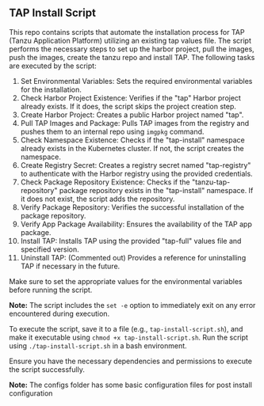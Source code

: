 

## TAP Install Script

This repo contains scripts that automate the installation process for TAP (Tanzu Application Platform) utilizing an existing tap values file. The script performs the necessary steps to set up the harbor project, pull the images, push the images, create the tanzu repo and install TAP. The following tasks are executed by the script:

1. Set Environmental Variables: Sets the required environmental variables for the installation.
2. Check Harbor Project Existence: Verifies if the "tap" Harbor project already exists. If it does, the script skips the project creation step.
3. Create Harbor Project: Creates a public Harbor project named "tap".
4. Pull TAP Images and Package: Pulls TAP images from the registry and pushes them to an internal repo using `imgpkg` command.
5. Check Namespace Existence: Checks if the "tap-install" namespace already exists in the Kubernetes cluster. If not, the script creates the namespace.
6. Create Registry Secret: Creates a registry secret named "tap-registry" to authenticate with the Harbor registry using the provided credentials.
7. Check Package Repository Existence: Checks if the "tanzu-tap-repository" package repository exists in the "tap-install" namespace. If it does not exist, the script adds the repository.
8. Verify Package Repository: Verifies the successful installation of the package repository.
9. Verify App Package Availability: Ensures the availability of the TAP app package.
10. Install TAP: Installs TAP using the provided "tap-full" values file and specified version.
11. Uninstall TAP: (Commented out) Provides a reference for uninstalling TAP if necessary in the future.

Make sure to set the appropriate values for the environmental variables before running the script.

**Note:** The script includes the `set -e` option to immediately exit on any error encountered during execution.

To execute the script, save it to a file (e.g., `tap-install-script.sh`), and make it executable using `chmod +x tap-install-script.sh`. Run the script using `./tap-install-script.sh` in a bash environment.

Ensure you have the necessary dependencies and permissions to execute the script successfully.

**Note:** The configs folder has some basic configuration files for post install configuration

